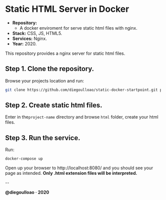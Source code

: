 # Static HTML Server in Docker

- **Repository:**
	- A docker enviroment for serve static html files with nginx.
- **Stack:** CSS, JS, HTML5.
- **Services:** Nginx.
- **Year:** 2020.

This repository provides a nginx server for static html files.

## Step 1. Clone the repository.

Browse your projects location and run:

```bash
git clone https://github.com/diegoulloao/static-docker-startpoint.git project-name
```

## Step 2. Create static html files.

Enter in the`project-name` directory and browse `html` folder, create your html files.

## Step 3. Run the service.

Run:

```
docker-compose up
```

Open up your browser to http://localhost:8080/ and you should see your page as intended. **Only .html extension files will be interpreted.**

--

**@diegoulloao · 2020**
